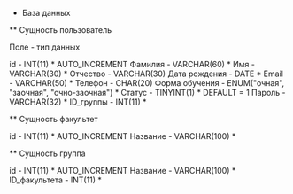 * База данных

** Сущность пользователь

Поле - тип данных

id - INT(11) * AUTO_INCREMENT
Фамилия - VARCHAR(60) *
Имя - VARCHAR(30) *
Отчество - VARCHAR(30)
Дата рождения - DATE * 
Email - VARCHAR(50) *
Телефон - CHAR(20) 
Форма обучения - ENUM("очная", "заочная", "очно-заочная") *
Статус - TINYINT(1) * DEFAULT = 1
Пароль - VARCHAR(32) *
ID_группы - INT(11) *

** Сущность факультет

id - INT(11) * AUTO_INCREMENT
Название - VARCHAR(100) *

** Сущность группа

id - INT(11) * AUTO_INCREMENT
Название - VARCHAR(100) *
ID_факультета - INT(11) *